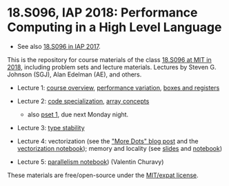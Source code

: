 # 18.S096, IAP 2018: Performance Computing in a High Level Language

* See also [18.S096 in IAP 2017](https://github.com/stevengj/18S096/tree/iap2017).

This is the repository for course materials of the class [18.S096 at MIT in 2018](http://math.mit.edu/academics/iap.php), including problem sets and lecture materials.   Lectures by Steven G. Johnson (SGJ), Alan Edelman (AE), and others.

* Lecture 1: [course overview](lectures/lecture1/Course-overview.pdf), [performance variation](lectures/lecture1/Performance-variation.ipynb), [boxes and registers](lectures/lecture1/Boxes-and-registers.ipynb)

* Lecture 2: [code specialization](lectures/lecture2/Code-specialization.ipynb), [array concepts](lectures/lecture2/Getting%20started,%20working%20with%20matrices.ipynb)
    - also [pset 1](psets/pset1.ipynb), due next Monday night.

* Lecture 3: [type stability](lectures/lecture3/Type-stability.ipynb)

* Lecture 4: vectorization (see the ["More Dots" blog post](https://julialang.org/blog/2017/01/moredots) and the [vectorization notebook](lectures/lecture4/Vectorization.ipynb)); memory and locality (see [slides](lectures/lecture4/memory.pdf) and [notebook](lectures/lecture4/memory-matrices.ipynb))

* Lecture 5: [parallelism notebook](lectures/lecture5/Parallelism.ipynb)) (Valentin Churavy)

These materials are free/open-source under the [MIT/expat license](LICENSE.md).
